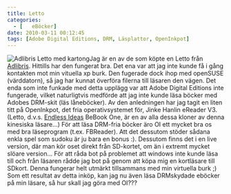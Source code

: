 ```yaml
---
title: Letto
categories:
  - [	eBöcker]
date: 2010-03-11 00:12:45
tags: [Adobe Digital Editions, DRM, Läsplattor, OpenInkpot]
---
```

![Adlibris Letto med kartong](https://www.dropbox.com/s/ewppg97ppx2zrfv/letto.png?dl=1)Jag är en av de som köpte en Letto från [Adlibris](http://www.adlibris.com/se/). Hittills har den fungerat bra. Det ena var att jag inte kunde få i gång kontakten mot min vituella xp burk. Den fugerade dock ihop med openSUSE (värddatorn), så jag har kunnat överföra filerna till läsaren den vägen. Det enda som inte funkade med detta upplägg var att Adobe Digital Editions inte fungerade, vilket naturligtvis medförde att jag inte kunde läsa böcker med Adobes DRM-skit (läs låneböcker). Av den anledningen har jag tagit en liten titt på OpenInkpot, det fria operativsystemet för, Jinke Hanlin eReader V3. (Letto, d.v.s. [Endless Ideas](http://mybebook.com/) BeBook One, är en av alla dessa kloner av denna kinesiska läsare...) För att läsa DRM-fria böcker äro OI ett mycket bra os med bra läseprogram (t.ex. FBReader). Att det dessutom stöder sådana enkla spel som sudoku är ju bara en bonus :). Dessutom finns det i en live version, där man kör oset direkt från SD-kortet, om än i extremt mycket slöare version... För att råda bot på problemet att windows inte kunde läsa till och från läsaren rådde jag bot på genom att köpa mig en kortläsare till SDkort. Denna fungerar helt utmärkt tillsammans med min virtuella burk ;) Som ett resultat av detta inköp, kan jag nu även läsa DRMskydade eböcker på min läsare, så hur skall jag göra med OI???
